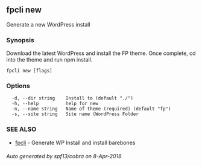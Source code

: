 ## fpcli new

Generate a new WordPress install

### Synopsis

Download the latest WordPress and install the FP theme.
	Once complete, cd into the theme and run npm install.
	

```
fpcli new [flags]
```

### Options

```
  -d, --dir string    Install to (default "./")
  -h, --help          help for new
  -n, --name string   Name of theme (required) (default "fp")
  -s, --site string   Site name (WordPress Folder
```

### SEE ALSO

* [fpcli](fpcli.md)	 - Generate WP Install and install barebones

###### Auto generated by spf13/cobra on 8-Apr-2018
